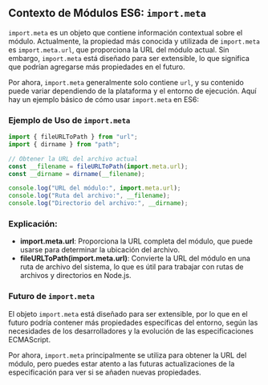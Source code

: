 ## Contexto de Módulos ES6: `import.meta`

`import.meta` es un objeto que contiene información contextual sobre el módulo. Actualmente, la propiedad más conocida y utilizada de `import.meta` es `import.meta.url`, que proporciona la URL del módulo actual. Sin embargo, `import.meta` está diseñado para ser extensible, lo que significa que podrían agregarse más propiedades en el futuro.

Por ahora, `import.meta` generalmente solo contiene `url`, y su contenido puede variar dependiendo de la plataforma y el entorno de ejecución. Aquí hay un ejemplo básico de cómo usar `import.meta` en ES6:

### Ejemplo de Uso de `import.meta`

```javascript
import { fileURLToPath } from "url";
import { dirname } from "path";

// Obtener la URL del archivo actual
const __filename = fileURLToPath(import.meta.url);
const __dirname = dirname(__filename);

console.log("URL del módulo:", import.meta.url);
console.log("Ruta del archivo:", __filename);
console.log("Directorio del archivo:", __dirname);
```

### Explicación:

- **import.meta.url**: Proporciona la URL completa del módulo, que puede usarse para determinar la ubicación del archivo.
- **fileURLToPath(import.meta.url)**: Convierte la URL del módulo en una ruta de archivo del sistema, lo que es útil para trabajar con rutas de archivos y directorios en Node.js.

### Futuro de `import.meta`

El objeto `import.meta` está diseñado para ser extensible, por lo que en el futuro podría contener más propiedades específicas del entorno, según las necesidades de los desarrolladores y la evolución de las especificaciones ECMAScript.

Por ahora, `import.meta` principalmente se utiliza para obtener la URL del módulo, pero puedes estar atento a las futuras actualizaciones de la especificación para ver si se añaden nuevas propiedades.
